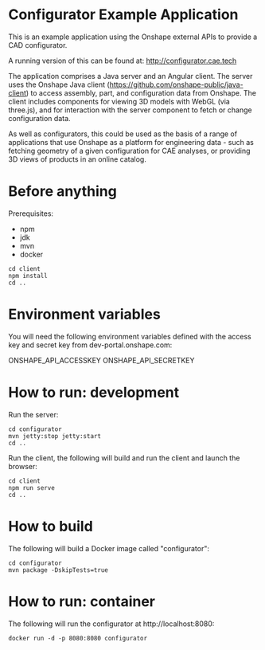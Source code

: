 # Configurator Example Application

This is an example application using the Onshape external APIs to provide a CAD configurator.

A running version of this can be found at: http://configurator.cae.tech

The application comprises a Java server and an Angular client. The server uses the Onshape Java client (https://github.com/onshape-public/java-client) to access assembly, part, and configuration data from Onshape. The client includes components for viewing 3D models with WebGL (via three.js), and for interaction with the server component to fetch or change configuration data.

As well as configurators, this could be used as the basis of a range of applications that use Onshape as a platform for engineering data - such as fetching geometry of a given configuration for CAE analyses, or providing 3D views of products in an online catalog.


# Before anything

Prerequisites:
* npm
* jdk
* mvn
* docker

```
cd client
npm install
cd ..
```

# Environment variables

You will need the following environment variables defined with the access key and secret key from dev-portal.onshape.com:

ONSHAPE_API_ACCESSKEY
ONSHAPE_API_SECRETKEY


# How to run: development

Run the server:

```
cd configurator
mvn jetty:stop jetty:start
cd ..
```

Run the client, the following will build and run the client and launch the browser:

```
cd client
npm run serve
cd ..
```


# How to build

The following will build a Docker image called "configurator":


```
cd configurator
mvn package -DskipTests=true
```

# How to run: container

The following will run the configurator at http://localhost:8080:

```
docker run -d -p 8080:8080 configurator
```

